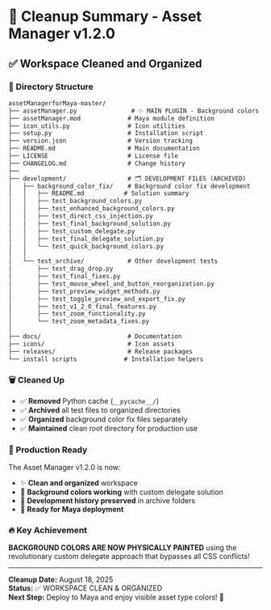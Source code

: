 # 🧹 Cleanup Summary - Asset Manager v1.2.0

## ✅ Workspace Cleaned and Organized

### 📁 Directory Structure

```markdown
assetManagerforMaya-master/
├── assetManager.py               # ✨ MAIN PLUGIN - Background colors now working!
├── assetManager.mod             # Maya module definition
├── icon_utils.py                # Icon utilities
├── setup.py                     # Installation script
├── version.json                 # Version tracking
├── README.md                    # Main documentation
├── LICENSE                      # License file
├── CHANGELOG.md                 # Change history
├── 
├── development/                 # 🗂️ DEVELOPMENT FILES (ARCHIVED)
│   ├── background_color_fix/    # Background color fix development
│   │   ├── README.md           # Solution summary
│   │   ├── test_background_colors.py
│   │   ├── test_enhanced_background_colors.py
│   │   ├── test_direct_css_injection.py
│   │   ├── test_final_background_solution.py
│   │   ├── test_custom_delegate.py
│   │   ├── test_final_delegate_solution.py
│   │   └── test_quick_background_colors.py
│   │
│   └── test_archive/            # Other development tests
│       ├── test_drag_drop.py
│       ├── test_final_fixes.py
│       ├── test_mouse_wheel_and_button_reorganization.py
│       ├── test_preview_widget_methods.py
│       ├── test_toggle_preview_and_export_fix.py
│       ├── test_v1_2_0_final_features.py
│       ├── test_zoom_functionality.py
│       └── test_zoom_metadata_fixes.py
│
├── docs/                        # Documentation
├── icons/                       # Icon assets
├── releases/                    # Release packages
└── install scripts             # Installation helpers
```

### 🗑️ Cleaned Up

- ✅ **Removed** Python cache (`__pycache__/`)
- ✅ **Archived** all test files to organized directories
- ✅ **Organized** background color fix files separately
- ✅ **Maintained** clean root directory for production use

### 🎯 Production Ready

The Asset Manager v1.2.0 is now:

- ✨ **Clean and organized** workspace
- 🎨 **Background colors working** with custom delegate solution
- 📁 **Development history preserved** in archive folders
- 🚀 **Ready for Maya deployment**

### 🔥 Key Achievement

**BACKGROUND COLORS ARE NOW PHYSICALLY PAINTED** using the revolutionary custom delegate approach that bypasses all CSS conflicts!

---
**Cleanup Date:** August 18, 2025  
**Status:** ✅ WORKSPACE CLEAN & ORGANIZED  
**Next Step:** Deploy to Maya and enjoy visible asset type colors! 🎨
